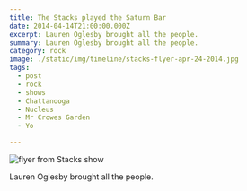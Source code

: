 ```yaml
---
title: The Stacks played the Saturn Bar
date: 2014-04-14T21:00:00.000Z
excerpt: Lauren Oglesby brought all the people.
summary: Lauren Oglesby brought all the people.
category: rock
image: ./static/img/timeline/stacks-flyer-apr-24-2014.jpg
tags:
  - post 
  - rock
  - shows
  - Chattanooga
  - Nucleus
  - Mr Crowes Garden
  - Yo

---
```


![flyer from Stacks show](/static/img/rock/stacks-flyer-apr-24-2014.jpg "flyer from Stacks show")

Lauren Oglesby brought all the people.